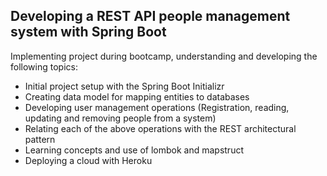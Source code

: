 <h2>Developing a REST API people management system with Spring Boot</h2>


Implementing project during bootcamp, understanding and developing the following topics:

* Initial project setup with the Spring Boot Initializr
* Creating data model for mapping entities to databases
* Developing user management operations (Registration, reading, updating and removing people from a system)
* Relating each of the above operations with the REST architectural pattern
* Learning concepts and use of lombok and mapstruct 
* Deploying a cloud with Heroku
